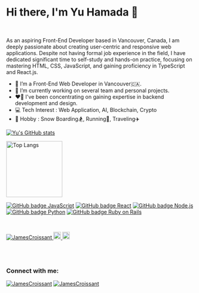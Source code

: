 
<h1>Hi there, I'm Yu Hamada 👋</h1>

<br />

As an aspiring Front-End Developer based in Vancouver, Canada, I am deeply passionate about creating user-centric and responsive web applications. Despite not having formal job experience in the field, I have dedicated significant time to self-study and hands-on practice, focusing on mastering HTML, CSS, JavaScript, and gaining proficiency in TypeScript and React.js.

- 🔭 I’m a Front-End Web Developer in Vancouver🇨🇦.
- 🌱 I’m currently working on several team and personal projects.
- ❤️‍🔥 I've been concentrating on gaining expertise in backend development and design.
- 💻 Tech Interest : Web Application, AI, Blockchain, Crypto
- 🧡 Hobby : Snow Boarding🏂, Running👟, Traveling✈️

<div align="left">
  
[![Yu's GitHub stats](https://github-readme-stats.vercel.app/api?username=JamesCroissant&show_icons=true&theme=tokyonight&count_private=true)](#typescriptjavascript)

</div>


<p align="left"> 
  <img alt="Top Langs" height="150px" src="https://github-readme-stats.vercel.app/api/top-langs/?username=JamesCroissant&layout=compact&count_private=true&show_icons=true&theme=tokyonight" />
</p>


<div align="left">

[![GitHub badge JavaScript](https://img.shields.io/badge/JavaScript-323330?style=for-the-badge&logo=javascript&logoColor=F7DF1E)](#typescriptjavascript)
[![GitHub badge React](https://img.shields.io/badge/React-20232A?style=for-the-badge&logo=react&logoColor=61DAFB)](#react)
[![GitHub badge Node.js](https://img.shields.io/badge/Node.js-339933?style=for-the-badge&logo=nodedotjs&logoColor=white)](#nodejs)
[![GitHub badge Python](https://img.shields.io/badge/Python-FFD43B?style=for-the-badge&logo=python&logoColor=blue)](#python)
[![GitHub badge Ruby on Rails](https://img.shields.io/badge/Ruby_on_Rails-CC0000?style=for-the-badge&logo=ruby-on-rails&logoColor=white)](#ruby-on-rails)

</div>

<br />

<p align="left">
  <a href="https://github.com/JamesCroissant/JamesCroissant/">
    <img src="https://komarev.com/ghpvc/?username=JamesCroissant" alt="JamesCroissant" />
  </a>
  <a href="http://twitter.com/yu-van-engineer">
    <img height="20" src="https://img.shields.io/twitter/follow/yu-van-engineer?label=Twitter&logo=twitter&style=flat" />
  </a>
  <a href="https://github.com/JamesCroissant">
    <img height="20" src="https://img.shields.io/github/followers/JamesCroissant?label=follow&logo=github&style=flat" />
  </a>
</p>


<br />



<br />


<h3 align="left">Connect with me:</h3>
<p align="left">
<a href="https://www.linkedin.com/in/yu-hamada-308893256/" target="_blank"><img src="https://img.shields.io/badge/LinkedIn-0077B5?style=for-the-badge&logo=linkedin&logoColor=white" alt="JamesCroissant" /></a>
<a href="https://twitter.com/yu_van_engineer" target="_blank"><img src="https://img.shields.io/badge/Twitter-1DA1F2?style=for-the-badge&logo=twitter&logoColor=white" alt="JamesCroissant" /></a>
</p>

<br />
<br />




